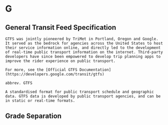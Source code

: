 # G

## General Transit Feed Specification
```{sidebar} History of GTFS
GTFS was jointly pioneered by TriMet in Portland, Oregon and Google. It served as the bedrock for agencies across the United States to host their service information online, and directly led to the development of real-time public transport information on the internet. Third-party developers have since been empowered to develop trip planning apps to improve the rider experience on public transport.

For more, see the [Official GTFS Documentation](https://developers.google.com/transit/gtfs)

```

```{tabbed} Definition
abbrev. GTFS

A standardised format for public transport schedule and geographic data. GTFS data is developed by public transport agencies, and can be in static or real-time formats.
```
## Grade Separation

```{tabbed} Definition


```
```{tabbed} Examples

```
